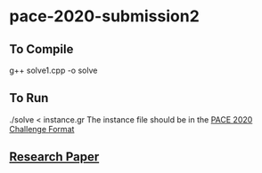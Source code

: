 # pace-2020-submission2
## To Compile
g++ solve1.cpp -o solve
## To Run
./solve < instance.gr
The instance file should be in the [PACE 2020 Challenge Format](https://pacechallenge.org/2020/td/)
## [Research Paper](https://github.com/AmanSingal/pace-2020-submission2/blob/master/PACE2020_Treedepth_Aman_Paper.pdf)
